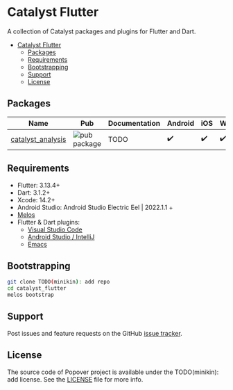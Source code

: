 # Catalyst Flutter

A collection of Catalyst packages and plugins for Flutter and Dart.

* [Catalyst Flutter](#catalyst-flutter)
  * [Packages](#packages)
  * [Requirements](#requirements)
  * [Bootstrapping](#bootstrapping)
  * [Support](#support)
  * [License](#license)

## Packages

| Name | Pub | Documentation | Android | iOS | Web | macOS | Windows | Linux |
|--------|-----|---------------| ------- |-----|-------|-----|---------|-------|
| [catalyst_analysis](packages/catalyst_analysis) | ![pub package](https://img.shields.io/pub/v/catalyst_analysis.svg) | TODO |✔️| ✔️ | ✔️ | ✔️ | ✔️ | ✔️ | ✔️ |

## Requirements

* Flutter: 3.13.4+
* Dart: 3.1.2+
* Xcode: 14.2+
* Android Studio: Android Studio Electric Eel | 2022.1.1 +
* [Melos](https://melos.invertase.dev)
* Flutter & Dart plugins:
  * [Visual Studio Code](https://flutter.dev/docs/get-started/editor?tab=vscode)
  * [Android Studio / IntelliJ](https://flutter.dev/docs/get-started/editor?tab=androidstudio)
  * [Emacs](https://docs.flutter.dev/get-started/editor?tab=emacs)

## Bootstrapping

```sh
git clone TODO(minikin): add repo
cd catalyst_flutter
melos bootstrap
```

## Support

Post issues and feature requests on the GitHub [issue tracker](TODO(minikin)).

## License

The source code of Popover project is available under the TODO(minikin): add license.
See the [LICENSE](TODO(minikin)) file for more info.
